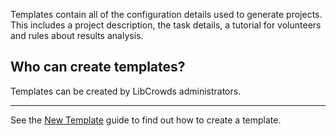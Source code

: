 Templates contain all of the configuration details used to generate projects.
This includes a project description, the task details, a tutorial for
volunteers and rules about results analysis.

## Who can create templates?

Templates can be created by LibCrowds administrators.

---

See the [New Template](/templates/new.md) guide to find out how to create a
template.

